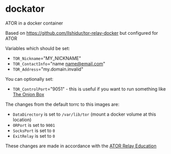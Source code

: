 # dockator
ATOR in a docker container

Based on https://github.com/Ilshidur/tor-relay-docker but configured for ATOR

Variables which should be set:
- `TOR_Nickname`="MY_NICKNAME"
- `TOR_ContactInfo`="name <name@email.com>"
- `TOR_Address`="my.domain.invalid"

You can optionally set:
- `TOR_ControlPort`="9051" - this is useful if you want to run something like [The Onion Box](https://github.com/ralphwetzel/theonionbox)

The changes from the default torrc to this images are:
- `DataDirectory` is set to `/var/lib/tor` (mount a docker volume at this location)
- `ORPort` is set to `9001`
- `SocksPort` is set to `0`
- `ExitRelay` is set to `0`

These changes are made in accordance with the [ATOR Relay Education](https://relayseries.ator.io/relay-education/installing-and-configuring-your-onion-router-relay#step-4-onion-router-configuration)
